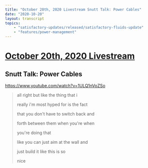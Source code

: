 ```yaml
---
title: "October 20th, 2020 Livestream Snutt Talk: Power Cables"
date: "2020-10-20"
layout: transcript
topics:
    - "satisfactory-updates/released/satisfactory-fluids-update"
    - "features/power-management"
---
```

# [October 20th, 2020 Livestream](../2020-10-20.md)
## Snutt Talk: Power Cables
https://www.youtube.com/watch?v=1ULQ1nVoZSo
> all right but like the thing that i
> 
> really i'm most hyped for is the fact
> 
> that you don't have to switch back and
> 
> forth between them when you're when
> 
> you're doing that
> 
> like you can just aim at the wall and
> 
> just build it like this is so
> 
> nice
> 
